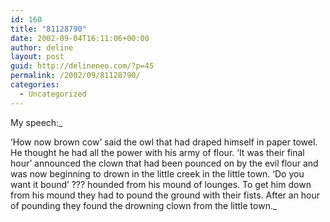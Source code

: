 ```yaml
---
id: 160
title: "81128790"
date: 2002-09-04T16:11:06+00:00
author: deline
layout: post
guid: http://delineneo.com/?p=45
permalink: /2002/09/81128790/
categories:
  - Uncategorized
---
```

My speech:_
  
&#8216;How now brown cow&#8217; said the owl that had draped himself in paper towel. He thought he had all the power with his army of flour. &#8216;It was their final hour&#8217; announced the clown that had been pounced on by the evil flour and was now beginning to drown in the little creek in the little town. &#8216;Do you want it bound&#8217; ??? hounded from his mound of lounges. To get him down from his mound they had to pound the ground with their fists. After an hour of pounding they found the drowning clown from the little town._